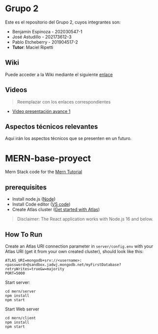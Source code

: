 # Grupo 2

Este es el repositorio del Grupo 2, cuyos integrantes son:

* Benjamín Espinoza - 202030547-1
* José Astudillo - 202173612-3
* Pablo Etcheberry - 201904517-2
* **Tutor**: Maciel Ripetti

## Wiki

Puede acceder a la Wiki mediante el siguiente [enlace](https://gitlab.inf.utfsm.cl/mveliz/inf236-2023-1-par201-grupo-2/-/wikis/home)

## Videos

> Reemplazar con los enlaces correspondientes

* [Video presentación avance 1](https://www.youtube.com/watch?v=WZYdZxQPKq0)

## Aspectos técnicos relevantes
Aquí irán los aspectos técnicos que se presenten en un futuro.

# MERN-base-proyect
Mern Stack code for the [Mern Tutorial](https://www.mongodb.com/languages/mern-stack-tutorial)

## prerequisites
- Install node.js ([Node](https://nodejs.org/en/))
- Install Code editor ([VS code](https://code.visualstudio.com/))
- Create Atlas cluster ([Get started with Atlas](https://www.mongodb.com/docs/atlas/getting-started/?_ga=2.60427181.186721350.1682018286-1256642793.1682018286))

> Disclaimer: The React application works with Node.js 16 and below.
## How To Run
Create an Atlas URI connection parameter in `server/config.env` with your Atlas URI (get it from your own created cluster), should look like this:
```
ATLAS_URI=mongodb+srv://<username>:<password>@sandbox.jadwj.mongodb.net/myFirstDatabase?retryWrites=true&w=majority
PORT=5000
```

Start server:
```
cd mern/server
npm install
npm start
```

Start Web server
```
cd mern/client
npm install
npm start
```

